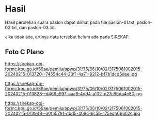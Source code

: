 # Hasil

Hasil perolehan suara paslon dapat dilihat pada file paslon-01.txt, paslon-02.txt, dan paslon-03.txt.

Jika tidak ada, artinya data tersebut belum ada pada SIREKAP.

## Foto C Plano

https://sirekap-obj-formc.kpu.go.id/59ae/pemilu/ppwp/31/75/06/10/02/3175061002015-20240215-013720--74554c44-23f1-4a71-9212-bf7b1dcd5dee.jpg

https://sirekap-obj-formc.kpu.go.id/59ae/pemilu/ppwp/31/75/06/10/02/3175061002015-20240215-013828--d469c997-aaa6-4dd4-a102-d27c85da4e80.jpg

https://sirekap-obj-formc.kpu.go.id/59ae/pemilu/ppwp/31/75/06/10/02/3175061002015-20240215-013948--a0fa5791-dbd5-409c-bc5b-175edb69602c.jpg
